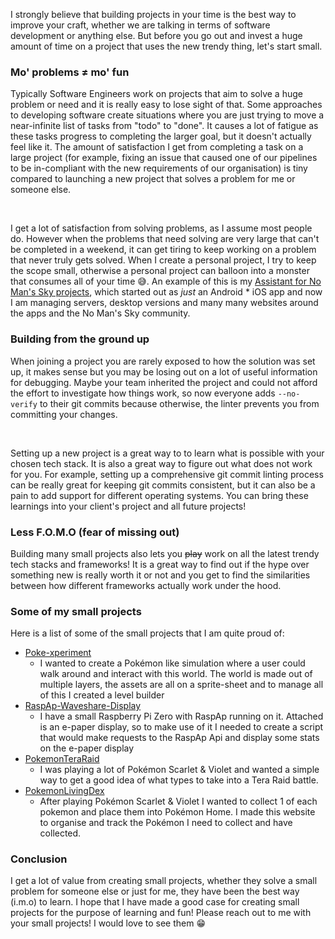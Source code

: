 I strongly believe that building projects in your time is the best way to improve your craft, whether we are talking in terms of software development or anything else. But before you go out and invest a huge amount of time on a project that uses the new trendy thing, let's start small.

### Mo' problems ≠ mo' fun

Typically Software Engineers work on projects that aim to solve a huge problem or need and it is really easy to lose sight of that. Some approaches to developing software create situations where you are just trying to move a near-infinite list of tasks from "todo" to "done". It causes a lot of fatigue as these tasks progress to completing the larger goal, but it doesn't actually feel like it. The amount of satisfaction I get from completing a task on a large project (for example, fixing an issue that caused one of our pipelines to be in-compliant with the new requirements of our organisation) is tiny compared to launching a new project that solves a problem for me or someone else.

<br />

I get a lot of satisfaction from solving problems, as I assume most people do. However when the problems that need solving are very large that can't be completed in a weekend, it can get tiring to keep working on a problem that never truly gets solved. When I create a personal project, I try to keep the scope small, otherwise a personal project can balloon into a monster that consumes all of your time 😅. An example of this is my [Assistant for No Man's Sky projects](https://github.com/AssistantNMS), which started out as _just_ an Android \* iOS app and now I am managing servers, desktop versions and many many websites around the apps and the No Man's Sky community.

### Building from the ground up

When joining a project you are rarely exposed to how the solution was set up, it makes sense but you may be losing out on a lot of useful information for debugging. Maybe your team inherited the project and could not afford the effort to investigate how things work, so now everyone adds `--no-verify` to their git commits because otherwise, the linter prevents you from committing your changes.

<br />

Setting up a new project is a great way to to learn what is possible with your chosen tech stack. It is also a great way to figure out what does not work for you. For example, setting up a comprehensive git commit linting process can be really great for keeping git commits consistent, but it can also be a pain to add support for different operating systems. You can bring these learnings into your client's project and all future projects!

### Less F.O.M.O (fear of missing out)

Building many small projects also lets you ~~play~~ work on all the latest trendy tech stacks and frameworks! It is a great way to find out if the hype over something new is really worth it or not and you get to find the similarities between how different frameworks actually work under the hood.

### Some of my small projects

Here is a list of some of the small projects that I am quite proud of:

- [Poke-xperiment](https://github.com/Khaoz-Topsy/Poke-xperiment)
  - I wanted to create a Pokémon like simulation where a user could walk around and interact with this world. The world is made out of multiple layers, the assets are all on a sprite-sheet and to manage all of this I created a level builder
- [RaspAp-Waveshare-Display](https://github.com/Khaoz-Topsy/RaspAp-Waveshare-Display)
  - I have a small Raspberry Pi Zero with RaspAp running on it. Attached is an e-paper display, so to make use of it I needed to create a script that would make requests to the RaspAp Api and display some stats on the e-paper display
- [PokemonTeraRaid](https://github.com/AssistantApps/PokemonTeraRaid)
  - I was playing a lot of Pokémon Scarlet & Violet and wanted a simple way to get a good idea of what types to take into a Tera Raid battle.
- [PokemonLivingDex](https://github.com/AssistantApps/PokemonLivingDex)
  - After playing Pokémon Scarlet & Violet I wanted to collect 1 of each pokemon and place them into Pokémon Home. I made this website to organise and track the Pokémon I need to collect and have collected.

### Conclusion

I get a lot of value from creating small projects, whether they solve a small problem for someone else or just for me, they have been the best way (i.m.o) to learn. I hope that I have made a good case for creating small projects for the purpose of learning and fun! Please reach out to me with your small projects! I would love to see them 😁
